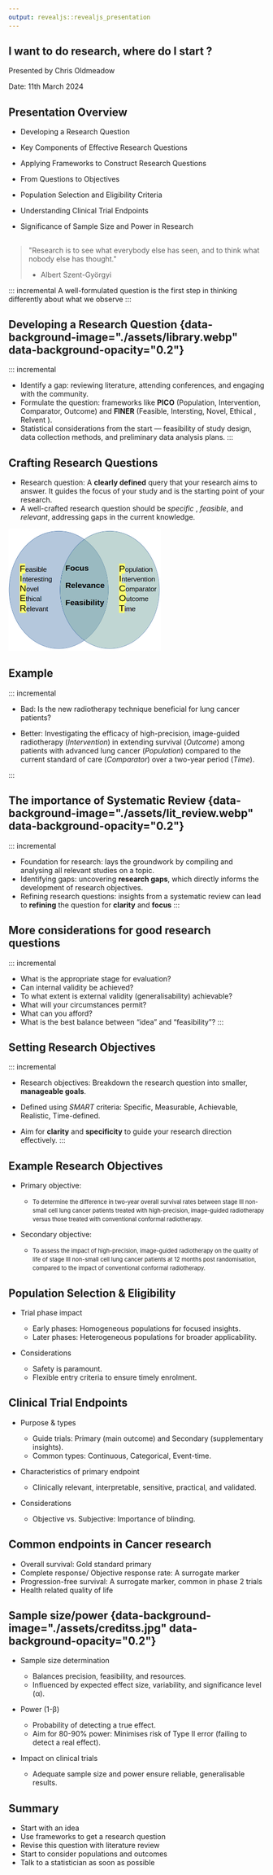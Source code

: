 ```yaml
---
output: revealjs::revealjs_presentation
---
```


<section id="title-slide" data-background-image="./assets/Building_Dusk_Background.jpg" data-background-opacity="0.2" data-state="title">
  <h1>I want to do research, where do I start ?</h1>
  <p>Presented by Chris Oldmeadow</p>
  <p>Date: 11th March 2024</p>
</section>

## Presentation Overview

- Developing a Research Question

- Key Components of Effective Research Questions

- Applying Frameworks to Construct Research Questions

- From Questions to Objectives

- Population Selection and Eligibility Criteria 

- Understanding Clinical Trial Endpoints

- Significance of Sample Size and Power in Research


## 

> "Research is to see what everybody else has seen, and to think what nobody else has thought."  
> - Albert Szent-Györgyi


::: incremental
A well-formulated question is the first step in thinking differently about what we observe
:::

## Developing a Research Question {data-background-image="./assets/library.webp" data-background-opacity="0.2"}
::: incremental
   - Identify a gap: reviewing literature, attending conferences, and engaging with the community.
   - Formulate the question: frameworks like **PICO** (Population, Intervention, Comparator, Outcome) and **FINER** (Feasible, Intersting, Novel, Ethical , Relvent ).
   - Statistical considerations from the start — feasibility of study design, data collection methods, and preliminary data analysis plans.
:::

## Crafting Research Questions 

- Research question: A **clearly defined** query that your research aims to answer. It guides the focus of your study and is the starting point of your research.
- A well-crafted research question should be *specific* , *feasible*, and *relevant*, addressing gaps in the current knowledge.

 <img src="PICO_and_FINER.png" width = 300>


## Example

::: incremental
- Bad: Is the new radiotherapy technique beneficial for lung cancer patients?

- Better: Investigating the efficacy of high-precision, image-guided radiotherapy (*Intervention*) in extending survival (*Outcome*) among patients with advanced lung cancer (*Population*) compared to the current standard of care (*Comparator*) over a two-year period (*Time*).

:::

## The importance of Systematic Review {data-background-image="./assets/lit_review.webp" data-background-opacity="0.2"}


::: incremental
- Foundation for research: lays the groundwork by compiling and analysing all relevant studies on a topic.
- Identifying gaps: uncovering **research gaps**, which directly informs the development of research objectives.
- Refining research questions: insights from a systematic review can lead to **refining** the question for **clarity** and **focus**
:::


## More considerations for good research questions
::: incremental
   - What is the appropriate stage for evaluation?
   - Can internal validity be achieved?
   - To what extent is external validity (generalisability) achievable?
   - What will your circumstances permit?
   -  What can you afford?
   - What is the best balance between “idea” and “feasibility”? 
:::

## Setting Research Objectives

::: incremental
   - Research objectives: Breakdown the research question into smaller, **manageable goals**. 

   - Defined using *SMART* criteria: Specific, Measurable, Achievable, Realistic, Time-defined.
   
   - Aim for **clarity** and **specificity** to guide your research direction effectively.
:::


## Example Research Objectives
<style>
.small-text {
  font-size: 0.8em; /* You can adjust the value to make it smaller/bigger */
}
</style>


- Primary objective:
  - <span class="small-text"> To determine the difference in two-year overall survival rates between stage III non-small cell lung cancer patients treated with high-precision, image-guided radiotherapy versus those treated with conventional conformal radiotherapy.

- Secondary objective:
  - <span class="small-text"> To assess the impact of high-precision, image-guided radiotherapy on the quality of life of stage III non-small cell lung cancer patients at 12 months post randomisation, compared to the impact of conventional conformal radiotherapy.

## Population Selection & Eligibility

- Trial phase impact
  - Early phases: Homogeneous populations for focused insights.
  - Later phases: Heterogeneous populations for broader applicability.

- Considerations
    - Safety is paramount.
    - Flexible entry criteria to ensure timely enrolment.


## Clinical Trial Endpoints

- Purpose & types
  - Guide trials: Primary (main outcome) and Secondary (supplementary insights).
  - Common types: Continuous, Categorical, Event-time.

- Characteristics of primary endpoint
  - Clinically relevant, interpretable, sensitive, practical, and validated.

- Considerations
  - Objective vs. Subjective: Importance of blinding.


## Common endpoints in Cancer research

- Overall survival: Gold standard primary 
- Complete response/ Objective response rate: A surrogate marker 
- Progression-free survival: A surrogate marker, common in phase 2 trials
- Health related quality of life 



## Sample size/power {data-background-image="./assets/creditss.jpg" data-background-opacity="0.2"}


- Sample size determination
  - Balances precision, feasibility, and resources.
  - Influenced by expected effect size, variability, and significance level (α).

- Power (1-β)
  - Probability of detecting a true effect.
  - Aim for 80-90% power: Minimises risk of Type II error (failing to detect a real effect).

 - Impact on clinical trials
   - Adequate sample size and power ensure reliable, generalisable results.


## Summary

- Start with an idea
- Use frameworks to get a research question
- Revise this question with literature review
- Start to consider populations and outcomes
- Talk to a statistician as soon as possible



<!-- To convert this markdown file into a HTML presentation, you would use the command pandoc -s -t revealjs  -V revealjs-url=https://unpkg.com/reveal.js/ -o presentation.html mypresentation.md. This tells pandoc to create a standalone (-s) reveal.js presentation (-t revealjs) with the output filename of presentation.html from the input file mypresentation.md.

You can also add other options like -V revealjs-url=path/to/reveal.js if reveal.js is not in the default path and other reveal.js specific options in the YAML front matter to customize the presentation. -->


